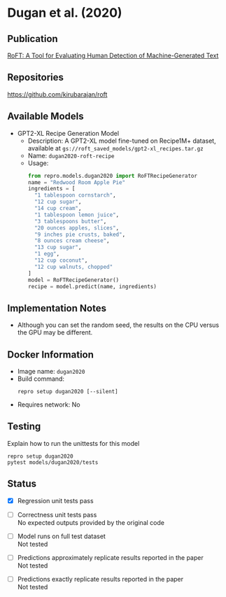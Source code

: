 # Dugan et al. (2020)

## Publication
[RoFT: A Tool for Evaluating Human Detection of Machine-Generated Text](https://arxiv.org/abs/2010.03070)

## Repositories
https://github.com/kirubarajan/roft

## Available Models
- GPT2-XL Recipe Generation Model
  - Description: A GPT2-XL model fine-tuned on Recipe1M+ dataset, available at `gs://roft_saved_models/gpt2-xl_recipes.tar.gz`
  - Name: `dugan2020-roft-recipe`
  - Usage:
    ```python
    from repro.models.dugan2020 import RoFTRecipeGenerator
    name = "Redwood Room Apple Pie"
    ingredients = [
      "1 tablespoon cornstarch",
      "12 cup sugar",
      "14 cup cream",
      "1 tablespoon lemon juice",
      "3 tablespoons butter",
      "20 ounces apples, slices",
      "9 inches pie crusts, baked",
      "8 ounces cream cheese",
      "13 cup sugar",
      "1 egg",
      "12 cup coconut",
      "12 cup walnuts, chopped"
    ]
    model = RoFTRecipeGenerator()
    recipe = model.predict(name, ingredients)
    ```
    
## Implementation Notes
- Although you can set the random seed, the results on the CPU versus the GPU may be different.
    
## Docker Information
- Image name: `dugan2020`
- Build command:
  ```shell script
  repro setup dugan2020 [--silent]
  ```
- Requires network: No
  
## Testing
Explain how to run the unittests for this model
```
repro setup dugan2020 
pytest models/dugan2020/tests
```

## Status
- [x] Regression unit tests pass   
- [ ] Correctness unit tests pass  
No expected outputs provided by the original code
- [ ] Model runs on full test dataset  
Not tested
- [ ] Predictions approximately replicate results reported in the paper  
Not tested
- [ ] Predictions exactly replicate results reported in the paper  
Not tested


